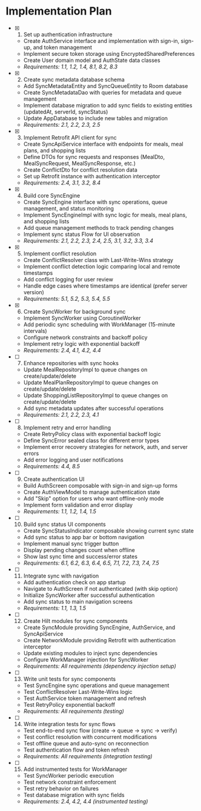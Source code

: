 # Implementation Plan

- [x] 1. Set up authentication infrastructure
  - Create AuthService interface and implementation with sign-in, sign-up, and token management
  - Implement secure token storage using EncryptedSharedPreferences
  - Create User domain model and AuthState data classes
  - _Requirements: 1.1, 1.2, 1.4, 8.1, 8.2, 8.3_

- [x] 2. Create sync metadata database schema
  - Add SyncMetadataEntity and SyncQueueEntity to Room database
  - Create SyncMetadataDao with queries for metadata and queue management
  - Implement database migration to add sync fields to existing entities (updatedAt, serverId, syncStatus)
  - Update AppDatabase to include new tables and migration
  - _Requirements: 2.1, 2.2, 2.3, 2.5_

- [x] 3. Implement Retrofit API client for sync
  - Create SyncApiService interface with endpoints for meals, meal plans, and shopping lists
  - Define DTOs for sync requests and responses (MealDto, MealSyncRequest, MealSyncResponse, etc.)
  - Create ConflictDto for conflict resolution data
  - Set up Retrofit instance with authentication interceptor
  - _Requirements: 2.4, 3.1, 3.2, 8.4_

- [x] 4. Build core SyncEngine
  - Create SyncEngine interface with sync operations, queue management, and status monitoring
  - Implement SyncEngineImpl with sync logic for meals, meal plans, and shopping lists
  - Add queue management methods to track pending changes
  - Implement sync status Flow for UI observation
  - _Requirements: 2.1, 2.2, 2.3, 2.4, 2.5, 3.1, 3.2, 3.3, 3.4_

- [x] 5. Implement conflict resolution
  - Create ConflictResolver class with Last-Write-Wins strategy
  - Implement conflict detection logic comparing local and remote timestamps
  - Add conflict logging for user review
  - Handle edge cases where timestamps are identical (prefer server version)
  - _Requirements: 5.1, 5.2, 5.3, 5.4, 5.5_

- [x] 6. Create SyncWorker for background sync
  - Implement SyncWorker using CoroutineWorker
  - Add periodic sync scheduling with WorkManager (15-minute intervals)
  - Configure network constraints and backoff policy
  - Implement retry logic with exponential backoff
  - _Requirements: 2.4, 4.1, 4.2, 4.4_

- [ ] 7. Enhance repositories with sync hooks
  - Update MealRepositoryImpl to queue changes on create/update/delete
  - Update MealPlanRepositoryImpl to queue changes on create/update/delete
  - Update ShoppingListRepositoryImpl to queue changes on create/update/delete
  - Add sync metadata updates after successful operations
  - _Requirements: 2.1, 2.2, 2.3, 4.1_

- [ ] 8. Implement retry and error handling
  - Create RetryPolicy class with exponential backoff logic
  - Define SyncError sealed class for different error types
  - Implement error recovery strategies for network, auth, and server errors
  - Add error logging and user notifications
  - _Requirements: 4.4, 8.5_

- [ ] 9. Create authentication UI
  - Build AuthScreen composable with sign-in and sign-up forms
  - Create AuthViewModel to manage authentication state
  - Add "Skip" option for users who want offline-only mode
  - Implement form validation and error display
  - _Requirements: 1.1, 1.2, 1.4, 1.5_

- [ ] 10. Build sync status UI components
  - Create SyncStatusIndicator composable showing current sync state
  - Add sync status to app bar or bottom navigation
  - Implement manual sync trigger button
  - Display pending changes count when offline
  - Show last sync time and success/error states
  - _Requirements: 6.1, 6.2, 6.3, 6.4, 6.5, 7.1, 7.2, 7.3, 7.4, 7.5_

- [ ] 11. Integrate sync with navigation
  - Add authentication check on app startup
  - Navigate to AuthScreen if not authenticated (with skip option)
  - Initialize SyncWorker after successful authentication
  - Add sync status to main navigation screens
  - _Requirements: 1.1, 1.3, 1.5_

- [ ] 12. Create Hilt modules for sync components
  - Create SyncModule providing SyncEngine, AuthService, and SyncApiService
  - Create NetworkModule providing Retrofit with authentication interceptor
  - Update existing modules to inject sync dependencies
  - Configure WorkManager injection for SyncWorker
  - _Requirements: All requirements (dependency injection setup)_

- [ ] 13. Write unit tests for sync components
  - Test SyncEngine sync operations and queue management
  - Test ConflictResolver Last-Write-Wins logic
  - Test AuthService token management and refresh
  - Test RetryPolicy exponential backoff
  - _Requirements: All requirements (testing)_

- [ ] 14. Write integration tests for sync flows
  - Test end-to-end sync flow (create → queue → sync → verify)
  - Test conflict resolution with concurrent modifications
  - Test offline queue and auto-sync on reconnection
  - Test authentication flow and token refresh
  - _Requirements: All requirements (integration testing)_

- [ ] 15. Add instrumented tests for WorkManager
  - Test SyncWorker periodic execution
  - Test network constraint enforcement
  - Test retry behavior on failures
  - Test database migration with sync fields
  - _Requirements: 2.4, 4.2, 4.4 (instrumented testing)_
